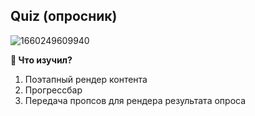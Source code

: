 ## Quiz (опросник)
![1660249609940](https://user-images.githubusercontent.com/12086860/184236063-9f807f93-f6a4-4577-9a12-443ff1d3fd43.png)

**👀 Что изучил?**
1. Поэтапный рендер контента
2. Прогрессбар
3. Передача пропсов для рендера результата опроса
